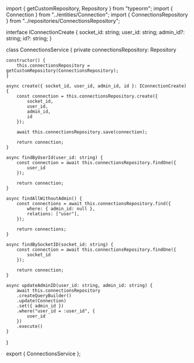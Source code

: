 import { getCustomRepository, Repository } from "typeorm";
import { Connection } from "../entities/Connection";
import { ConnectionsRepository } from "../repositories/ConnectionsRepository";

interface IConnectionCreate {
    socket_id: string;
    user_id: string;
    admin_id?: string;
    id?: string;
}

class ConnectionsService {
    private connectionsRepository: Repository<Connection>

    constructor() {
        this.connectionsRepository = getCustomRepository(ConnectionsRepository);
    }

    async create({ socket_id, user_id, admin_id, id }: IConnectionCreate) {
        const connection = this.connectionsRepository.create({
            socket_id,
            user_id,
            admin_id,
            id
        });

        await this.connectionsRepository.save(connection);

        return connection;
    }

    async findByUserId(user_id: string) {
        const connection = await this.connectionsRepository.findOne({
            user_id
        });

        return connection;
    }

    async findAllWithoutAdmin() {
        const connections = await this.connectionsRepository.find({
            where: { admin_id: null },
            relations: ["user"],
        });

        return connections;
    }

    async findBySocketID(socket_id: string) {
        const connection = await this.connectionsRepository.findOne({
            socket_id
        });

        return connection;
    }

    async updateAdminID(user_id: string, admin_id: string) {
        await this.connectionsRepository
        .createQueryBuilder()
        .update(Connection)
        .set({ admin_id })
        .where("user_id = :user_id", {
            user_id
        })
        .execute()
    }
}

export { ConnectionsService };
